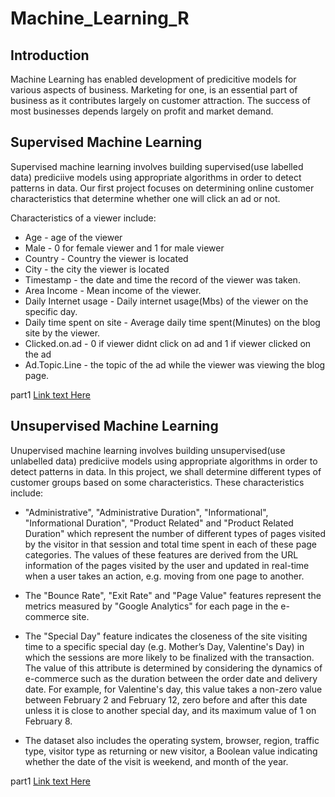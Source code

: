 # Machine_Learning_R

## Introduction

Machine Learning has enabled development of predicitive models for various aspects of business. Marketing for one, is an essential part of business as it contributes largely on customer attraction. The success of most businesses depends largely on profit and market demand. 

## Supervised Machine Learning

Supervised machine learning involves building supervised(use labelled data) prediciive models using appropriate algorithms in order to detect patterns in data. 
Our first project focuses on determining online customer characteristics that determine whether one will click an ad or not.

Characteristics of a viewer include:
* Age - age of the viewer
* Male - 0 for female viewer and 1 for male viewer 
* Country - Country the viewer is located
* City - the city the viewer is located
* Timestamp - the date and time the record of the viewer was taken.
* Area Income - Mean income of the viewer.
* Daily Internet usage - Daily internet usage(Mbs) of the viewer on the specific day.
* Daily time spent on site - Average daily time spent(Minutes) on the blog site by the viewer. 
* Clicked.on.ad - 0 if viewer didnt click on ad and 1 if viewer clicked on the ad
* Ad.Topic.Line - the topic of the ad while the viewer was viewing the blog page.


part1 
[Link text Here](https://rpubs.com/Magguire/910156)

## Unsupervised Machine Learning
Unupervised machine learning involves building unsupervised(use unlabelled data) prediciive models using appropriate algorithms in order to detect patterns in data.
In this project, we shall determine different types of customer groups based on some characteristics. These characteristics include:

* "Administrative", "Administrative Duration", "Informational", "Informational Duration", "Product Related" and "Product Related Duration" which represent the number of different types of pages visited by the visitor in that session and total time spent in each of these page categories. The values of these features are derived from the URL information of the pages visited by the user and updated in real-time when a user takes an action, e.g. moving from one page to another.

* The "Bounce Rate", "Exit Rate" and "Page Value" features represent the metrics measured by "Google Analytics" for each page in the e-commerce site. 

* The "Special Day" feature indicates the closeness of the site visiting time to a specific special day (e.g. Mother’s Day, Valentine's Day) in which the sessions are more likely to be finalized with the transaction. The value of this attribute is determined by considering the dynamics of e-commerce such as the duration between the order date and delivery date. For example, for Valentine's day, this value takes a non-zero value between February 2 and February 12, zero before and after this date unless it is close to another special day, and its maximum value of 1 on February 8.

* The dataset also includes the operating system, browser, region, traffic type, visitor type as returning or new visitor, a Boolean value indicating whether the date of the visit is weekend, and month of the year.


part1 
[Link text Here](https://rpubs.com/Magguire/911101)


